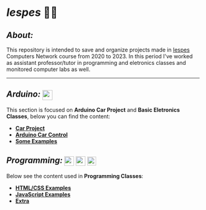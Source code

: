 # **_Iespes_** 👨‍🎓

## **_About:_**

This repository is intended to save and organize projects made in [Iespes](https://www.iespes.com.br) Computers Network course from 2020 to 2023. In this period I've worked as assistant professor/tutor in programming and eletronics classes and monitored computer labs as well.

---

## **_Arduino:_** <img align="center" width="26" src="https://cdn.jsdelivr.net/gh/devicons/devicon/icons/arduino/arduino-original.svg" />

This section is focused on **Arduino Car Project** and **Basic Eletronics Classes**, below you can find the content:

- [**Car Project**](https://github.com/dreisss/Arduino-Car)
- [**Arduino Car Control**](https://github.com/dreisss/controlApp)
- [**Some Examples**](./Arduino/Examples/)

## **_Programming:_** <img align="center" width="25" src="https://cdn.jsdelivr.net/gh/devicons/devicon/icons/html5/html5-original.svg" /> <img align="center" width="25" src="https://cdn.jsdelivr.net/gh/devicons/devicon/icons/css3/css3-original.svg" /> <img align="center" width="23" src="https://cdn.jsdelivr.net/gh/devicons/devicon/icons/javascript/javascript-original.svg" />

Below see the content used in **Programming Classes**:

- [**HTML/CSS Examples**](./Programming/HTML-CSS)
- [**JavaScript Examples**](./Programming/JS)
- [**Extra**](./Programming/EXTRAS/)
